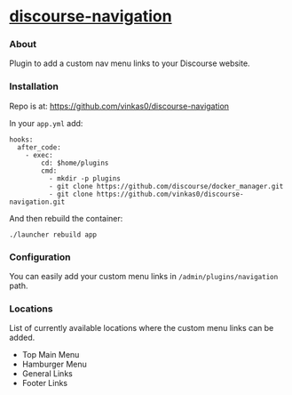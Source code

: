 # [discourse-navigation](https://codiss.com/c/discourse-navigation)

### About

Plugin to add a custom nav menu links to your Discourse website.


### Installation

Repo is at: https://github.com/vinkas0/discourse-navigation

In your `app.yml` add:

```
hooks:
  after_code:
    - exec:
        cd: $home/plugins
        cmd:
          - mkdir -p plugins
          - git clone https://github.com/discourse/docker_manager.git
          - git clone https://github.com/vinkas0/discourse-navigation.git
```

And then rebuild the container:

```
./launcher rebuild app
```

### Configuration

You can easily add your custom menu links in `/admin/plugins/navigation` path.

### Locations

List of currently available locations where the custom menu links can be added.

* Top Main Menu
* Hamburger Menu
 * General Links
 * Footer Links
